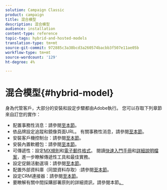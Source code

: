 ```yaml
---
solution: Campaign Classic
product: campaign
title: 混合模型
description: 混合模型
audience: installation
content-type: reference
topic-tags: hybrid-and-hosted-models
translation-type: tm+mt
source-git-commit: 972885c3a38bcd3a260574bacbb3f507e11ae05b
workflow-type: tm+mt
source-wordcount: '129'
ht-degree: 4%

---
```



# 混合模型{#hybrid-model}

身為代管客戶，大部分的安裝和設定步驟都由Adobe執行。 您可以存取下列章節來自訂您的實作：

* 配置事務性消息：請參閱[至本節](../../message-center/using/transactional-messaging-architecture.md)。
* 依品牌設定追蹤和鏡像頁面URL。 有關事務性消息，請參閱[至本節](../../message-center/using/configuring-multibranding.md)。
* 安裝客戶機控制台：請參閱[至本節](../../installation/using/installing-the-client-console.md)。
* 安裝內置軟體包：請參閱[至本節](../../installation/using/installing-campaign-standard-packages.md)。
* 可傳遞性：設定[MX規則](../../installation/using/email-deliverability.md#mx-configuration)和[電子郵件格式](../../installation/using/email-deliverability.md#managing-email-formats)。 閱讀[快速入門手冊](../../delivery/using/deliverability-key-points.md)和[詳細說明檔案](../../delivery/using/about-deliverability.md)，進一步瞭解傳遞性工具和最佳實務。
* 設定促銷活動選項：請參閱[至本節](../../installation/using/configuring-campaign-options.md)。
* 配置外部資料庫（同盟資料存取）:請參閱[至本節](../../installation/using/about-fda.md)。
* 設定CRM連接器：請參閱[至本節](../../platform/using/crm-connectors.md)。
* 要瞭解有關中間採購部署原則的詳細資訊，請參閱本節[。](../../installation/using/mid-sourcing-deployment.md)

